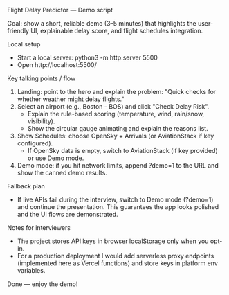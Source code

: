 Flight Delay Predictor — Demo script

Goal: show a short, reliable demo (3–5 minutes) that highlights the user-friendly UI, explainable delay score, and flight schedules integration.

Local setup
- Start a local server: python3 -m http.server 5500
- Open http://localhost:5500/

Key talking points / flow
1. Landing: point to the hero and explain the problem: "Quick checks for whether weather might delay flights."
2. Select an airport (e.g., Boston - BOS) and click "Check Delay Risk".
   - Explain the rule-based scoring (temperature, wind, rain/snow, visibility).
   - Show the circular gauge animating and explain the reasons list.
3. Show Schedules: choose OpenSky + Arrivals (or AviationStack if key configured).
   - If OpenSky data is empty, switch to AviationStack (if key provided) or use Demo mode.
4. Demo mode: if you hit network limits, append ?demo=1 to the URL and show the canned demo results.

Fallback plan
- If live APIs fail during the interview, switch to Demo mode (?demo=1) and continue the presentation. This guarantees the app looks polished and the UI flows are demonstrated.

Notes for interviewers
- The project stores API keys in browser localStorage only when you opt-in.
- For a production deployment I would add serverless proxy endpoints (implemented here as Vercel functions) and store keys in platform env variables.

Done — enjoy the demo!

